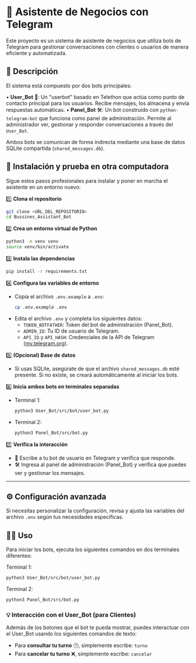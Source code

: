 
# 🤖 Asistente de Negocios con Telegram


Este proyecto es un sistema de asistente de negocios que utiliza bots de Telegram para gestionar conversaciones con clientes o usuarios de manera eficiente y automatizada.


## 📝 Descripción


El sistema está compuesto por dos bots principales:

• **User_Bot** 🤝: Un "userbot" basado en Telethon que actúa como punto de contacto principal para los usuarios. Recibe mensajes, los almacena y envía respuestas automáticas.
• **Panel_Bot** 🛠️: Un bot construido con `python-telegram-bot` que funciona como panel de administración. Permite al administrador ver, gestionar y responder conversaciones a través del `User_Bot`.

Ambos bots se comunican de forma indirecta mediante una base de datos SQLite compartida (`shared_messages.db`).



## 🚀 Instalación y prueba en otra computadora

Sigue estos pasos profesionales para instalar y poner en marcha el asistente en un entorno nuevo:

1️⃣ **Clona el repositorio**
   ```bash
   git clone <URL_DEL_REPOSITORIO>
   cd Bussines_Assistant_Bot
   ```

2️⃣ **Crea un entorno virtual de Python**
   ```bash
   python3 -m venv venv
   source venv/bin/activate
   ```

3️⃣ **Instala las dependencias**
   ```bash
   pip install -r requirements.txt
   ```

4️⃣ **Configura las variables de entorno**
   - Copia el archivo `.env.example` a `.env`:
     ```bash
     cp .env.example .env
     ```
   - Edita el archivo `.env` y completa los siguientes datos:
     - `TOKEN_BOTFATHER`: Token del bot de administración (Panel_Bot).
     - `ADMIN_ID`: Tu ID de usuario de Telegram.
     - `API_ID` y `API_HASH`: Credenciales de la API de Telegram ([my.telegram.org](https://my.telegram.org)).

5️⃣ **(Opcional) Base de datos**
   - Si usas SQLite, asegúrate de que el archivo `shared_messages.db` esté presente. Si no existe, se creará automáticamente al iniciar los bots.

6️⃣ **Inicia ambos bots en terminales separadas**
   - Terminal 1:
     ```bash
     python3 User_Bot/src/bot/user_bot.py
     ```
   - Terminal 2:
     ```bash
     python3 Panel_Bot/src/bot.py
     ```

7️⃣ **Verifica la interacción**
   - 💬 Escribe a tu bot de usuario en Telegram y verifica que responde.
   - 🛠️ Ingresa al panel de administración (Panel_Bot) y verifica que puedes ver y gestionar los mensajes.

---


## ⚙️ Configuración avanzada

Si necesitas personalizar la configuración, revisa y ajusta las variables del archivo `.env` según tus necesidades específicas.


## 🧑‍💼 Uso

Para iniciar los bots, ejecuta los siguientes comandos en dos terminales diferentes:

Terminal 1:
```bash
python3 User_Bot/src/bot/user_bot.py
```

Terminal 2:
```bash
python3 Panel_Bot/src/bot.py
```

### 💡 Interacción con el User_Bot (para Clientes)

Además de los botones que el bot te pueda mostrar, puedes interactuar con el User_Bot usando los siguientes comandos de texto:

- Para **consultar tu turno** 🕒, simplemente escribe: `turno`
- Para **cancelar tu turno** ❌, simplemente escribe: `cancelar`